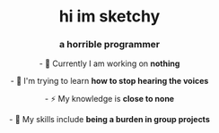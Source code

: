<h1 align="center">hi im sketchy</h1>
<h3 align="center">a horrible programmer</h3>

<p align="center">- 💪 Currently I am working on <b> nothing</b>  </p>

<p align="center">- 💭 I'm trying to learn <b> how to stop hearing the voices </b> </p>

<p align="center">- ⚡️ My knowledge is <b>close to none</b> </p>

<p align="center">- 🧠 My skills include <b>being a burden in group projects</b> </p>
